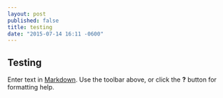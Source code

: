 ```yaml
---
layout: post
published: false
title: testing
date: "2015-07-14 16:11 -0600"
---
```


## Testing

Enter text in [Markdown](http://daringfireball.net/projects/markdown/). Use the toolbar above, or click the **?** button for formatting help.
